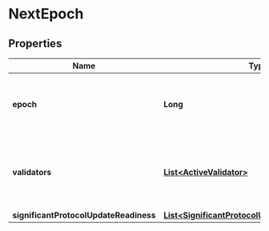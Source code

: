 

# NextEpoch


## Properties

| Name | Type | Description | Notes |
|------------ | ------------- | ------------- | -------------|
|**epoch** | **Long** | An integer between &#x60;0&#x60; and &#x60;10^10&#x60;, marking the new epoch |  |
|**validators** | [**List&lt;ActiveValidator&gt;**](ActiveValidator.md) | Active validator set for the new epoch, ordered by stake descending. |  |
|**significantProtocolUpdateReadiness** | [**List&lt;SignificantProtocolUpdateReadinessEntry&gt;**](SignificantProtocolUpdateReadinessEntry.md) |  |  [optional] |



